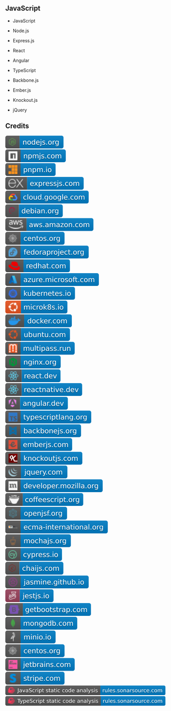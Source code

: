JavaScript
----------

- JavaScript

- Node.js

- Express.js

- React

- Angular

- TypeScript

- Backbone.js

- Ember.js

- Knockout.js

- jQuery

Credits
-------
[![image](
Credits/nodejs.org.svg)](https://nodejs.org/)  
[![image](
Credits/npmjs.com.svg)](https://npmjs.com/)  
[![image](
Credits/pnpm.io.svg)](https://pnpm.io/)<!--[![image](
Credits/nvm.sh.svg)](https://nvm.sh/)-->  
[![image](
Credits/expressjs.com.svg)](https://expressjs.com/)  
[![image](
Credits/cloud.google.com.svg)](https://cloud.google.com/)  
[![image](
Credits/debian.org.svg)](https://debian.org/)  
[![image](
Credits/aws.amazon.com.svg)](https://aws.amazon.com/)  
[![image](
Credits/centos.org.svg)](https://centos.org/)  
[![image](
Credits/fedoraproject.org.svg)](https://fedoraproject.org/)  
[![image](
Credits/redhat.com.svg)](https://redhat.com/)  
[![image](
Credits/azure.microsoft.com.svg)](https://azure.microsoft.com/)  
[![image](
Credits/kubernetes.io.svg)](https://kubernetes.io/)  
[![image](
Credits/microk8s.io.svg)](https://microk8s.io/)  
[![image](
Credits/docker.com.svg)](https://docker.com/)  
[![image](
Credits/ubuntu.com.svg)](https://ubuntu.com/)  
[![image](
Credits/multipass.run.svg)](https://multipass.run/)  
[![image](
Credits/nginx.org.svg)](https://nginx.org/)  
[![image](
Credits/react.dev.svg)](https://react.dev/)  
[![image](
Credits/reactnative.dev.svg)](https://reactnative.dev/)  
[![image](
Credits/angular.dev.svg)](https://angular.dev/)  
[![image](
Credits/typescriptlang.org.svg)](https://typescriptlang.org/)  
[![image](
Credits/backbonejs.org.svg)](https://backbonejs.org/)  
[![image](
Credits/emberjs.com.svg)](https://emberjs.com/)  
[![image](
Credits/knockoutjs.com.svg)](https://knockoutjs.com/)  
[![image](
Credits/jquery.com.svg)](https://jquery.com/)  
[![image](
Credits/developer.mozilla.org.svg)](https://developer.mozilla.org/)  
[![image](
Credits/coffeescript.org.svg)](https://coffeescript.org/)    
[![image](
Credits/openjsf.org.svg)](https://openjsf.org/)    
[![image](
Credits/ecma-international.org.svg)](https://ecma-international.org/)<!--[![image](
Credits/javascript.com.svg)](https://javascript.com/)-->  
[![image](
Credits/mochajs.org.svg)](https://mochajs.org/)    
[![image](
Credits/cypress.io.svg)](https://cypress.io/)  
[![image](
Credits/chaijs.com.svg)](https://chaijs.com/)    
[![image](
Credits/jasmine.github.io.svg)](https://jasmine.github.io/)    
[![image](
Credits/jestjs.io.svg)](https://jestjs.io/)    
[![image](
Credits/getbootstrap.com.svg)](https://getbootstrap.com/)  
[![image](
Credits/mongodb.com.svg)](https://mongodb.com/)  
[![image](
Credits/minio.io.svg)](https://minio.io)  
[![image](
Credits/centos.org.svg)](https://centos.org/)  
[![image](
Credits/jetbrains.com.svg)](https://jetbrains.com/)<!--[![image](
Credits/Fleet-jetbrains.com.svg)](https://jetbrains.com/fleet/)  
[![image](
Credits/WebStorm-jetbrains.com.svg)](https://jetbrains.com/webstorm/)-->  
[![image](
Credits/stripe.com.svg)](https://stripe.com/)  
[![image](
Credits/JavaScript-static-code-analysis-rules.sonarsource.com.svg)](https://rules.sonarsource.com/javascript/)  
[![image](
Credits/TypeScript-static-code-analysis-rules.sonarsource.com.svg)](https://rules.sonarsource.com/typescript/)